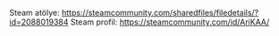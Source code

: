 Steam atölye: https://steamcommunity.com/sharedfiles/filedetails/?id=2088019384
Steam profil: https://steamcommunity.com/id/AriKAA/
